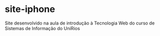 # site-iphone
Site desenvolvido na aula de introdução à Tecnologia Web do curso de Sistemas de Informação do UniRios
